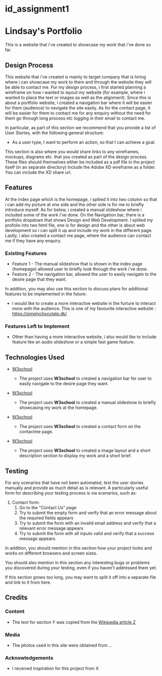 # id_assignment1

# Lindsay's Portfolio

This is a website that i've created to showcase my work that i've done so far. 

## Design Process

This website that i've created is mainly to target company that is hiring where i can showcase my work to them and through the website they will be able to contact me. For my design process, i first started planning a wireframe on how i wanted to layout my website (for example, where i wanted to place the text or images as well as the alignment). Since this is about a portfolio website, i created a navigation bar where it will be easier for them (audience) to navigate the site easily. As for the contact page, it will be easier for them to contact me for any enquiry without the need for them go through long process etc logging in their email to contact me.


In particular, as part of this section we recommend that you provide a list of User Stories, with the following general structure:
- As a user type, I want to perform an action, so that I can achieve a goal.

This section is also where you would share links to any wireframes, mockups, diagrams etc. that you created as part of the design process. 
These files should themselves either be included as a pdf file in the project itself (in an separate directory)
Include the Adobe XD wireframe as a folder. You can include the XD share url. 

## Features

At the index page which is the homepage, i splited it into two column so that i can add my picture at one
side and the other side is for me to briefly introduce myself. As for below, i created a manual slideshow where i included some of the work i've done. 
On the Navigation bar, there is a portfolio dropdown that shows Design and Web Development. I splited my profolio into two html file, one is for design and the other is about web development so i can split it up and include my work in the different page. Lastly, i also created a contact me page, where the audience can contact me if they have any enquiry.

### Existing Features
- Feature 1 - The manual slideshow that is shown in the index page (homepage) allowed user to briefly look through the work i've done.
- Feature 2 - The navigation bar, allowed the user to easily navigate to the desire page that they want.

In addition, you may also use this section to discuss plans for additional features to be implemented in the future:
- I would like to create a more interactive website in the furture  to interact more with the audience. This is one of my favourite interactive website : https://simplychocolate.dk/

### Features Left to Implement
- Other than having a more interactive website, i also would like to include feature like an audio slideshow or a simple fast game feature.

## Technologies Used



- [W3school](https://www.w3schools.com/css/css_navbar.asp)
    - The project uses **W3school** to created a navigation bar for user to easily navigate to the desire page they want.

- [W3school](https://www.w3schools.com/howto/howto_js_slideshow.asp)
    - The project uses **W3school** to created a manual slideshow to briefly showcasing my work at the homepage.

- [W3school](https://www.w3schools.com/howto/howto_css_contact_form.asp)
    - The project uses **W3school** to created a contact form on the contactme page.

- [W3school](https://www.w3schools.com/howto/howto_css_team.asp)
    - The project uses **W3school** to created a image layout and a short description section to display my work and a short brief.


## Testing

For any scenarios that have not been automated, test the user stories manually and provide as much detail as is relevant. A particularly useful form for describing your testing process is via scenarios, such as:

1. Contact form:
    1. Go to the "Contact Us" page
    2. Try to submit the empty form and verify that an error message about the required fields appears
    3. Try to submit the form with an invalid email address and verify that a relevant error message appears
    4. Try to submit the form with all inputs valid and verify that a success message appears.

In addition, you should mention in this section how your project looks and works on different browsers and screen sizes.

You should also mention in this section any interesting bugs or problems you discovered during your testing, even if you haven't addressed them yet.

If this section grows too long, you may want to split it off into a separate file and link to it from here.

## Credits

### Content
- The text for section Y was copied from the [Wikipedia article Z](https://en.wikipedia.org/wiki/Z)

### Media
- The photos used in this site were obtained from ...

### Acknowledgements

- I received inspiration for this project from X